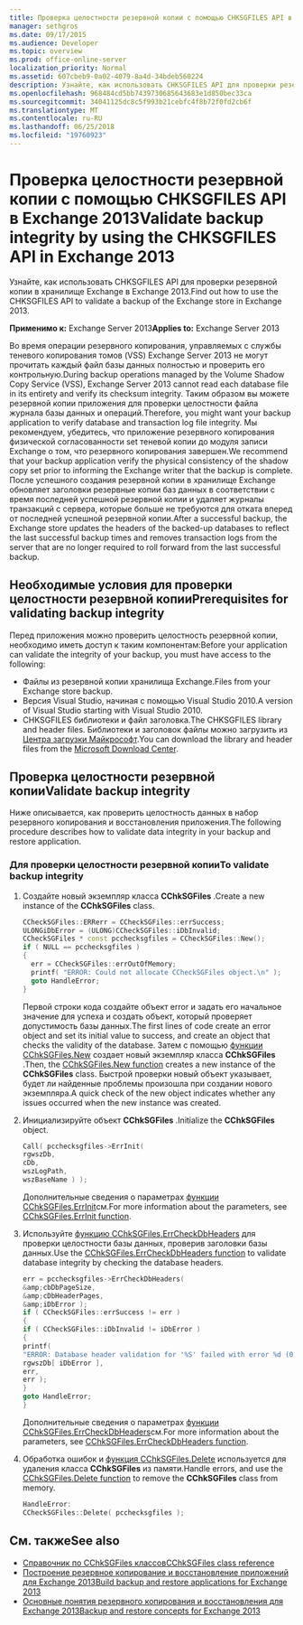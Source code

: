 ```yaml
---
title: Проверка целостности резервной копии с помощью CHKSGFILES API в Exchange 2013
manager: sethgros
ms.date: 09/17/2015
ms.audience: Developer
ms.topic: overview
ms.prod: office-online-server
localization_priority: Normal
ms.assetid: 607cbeb9-0a02-4079-8a4d-34bdeb560224
description: Узнайте, как использовать CHKSGFILES API для проверки резервной копии в хранилище Exchange в Exchange 2013.
ms.openlocfilehash: 968484cd5bb7439730685643683e1d850bec33ca
ms.sourcegitcommit: 34041125dc8c5f993b21cebfc4f8b72f0fd2cb6f
ms.translationtype: MT
ms.contentlocale: ru-RU
ms.lasthandoff: 06/25/2018
ms.locfileid: "19760923"
---
```

# <a name="validate-backup-integrity-by-using-the-chksgfiles-api-in-exchange-2013"></a><span data-ttu-id="75ea2-103">Проверка целостности резервной копии с помощью CHKSGFILES API в Exchange 2013</span><span class="sxs-lookup"><span data-stu-id="75ea2-103">Validate backup integrity by using the CHKSGFILES API in Exchange 2013</span></span>

<span data-ttu-id="75ea2-104">Узнайте, как использовать CHKSGFILES API для проверки резервной копии в хранилище Exchange в Exchange 2013.</span><span class="sxs-lookup"><span data-stu-id="75ea2-104">Find out how to use the CHKSGFILES API to validate a backup of the Exchange store in Exchange 2013.</span></span>
  
<span data-ttu-id="75ea2-105">**Применимо к:** Exchange Server 2013</span><span class="sxs-lookup"><span data-stu-id="75ea2-105">**Applies to:** Exchange Server 2013</span></span> 
  
<span data-ttu-id="75ea2-106">Во время операции резервного копирования, управляемых с службы теневого копирования томов (VSS) Exchange Server 2013 не могут прочитать каждый файл базы данных полностью и проверить его контрольную.</span><span class="sxs-lookup"><span data-stu-id="75ea2-106">During backup operations managed by the Volume Shadow Copy Service (VSS), Exchange Server 2013 cannot read each database file in its entirety and verify its checksum integrity.</span></span> <span data-ttu-id="75ea2-107">Таким образом вы можете резервной копии приложения для проверки целостности файла журнала базы данных и операций.</span><span class="sxs-lookup"><span data-stu-id="75ea2-107">Therefore, you might want your backup application to verify database and transaction log file integrity.</span></span> <span data-ttu-id="75ea2-108">Мы рекомендуем, убедитесь, что приложение резервного копирования физической согласованности set теневой копии до модуля записи Exchange о том, что резервного копирования завершен.</span><span class="sxs-lookup"><span data-stu-id="75ea2-108">We recommend that your backup application verify the physical consistency of the shadow copy set prior to informing the Exchange writer that the backup is complete.</span></span> <span data-ttu-id="75ea2-109">После успешного создания резервной копии в хранилище Exchange обновляет заголовки резервные копии баз данных в соответствии с время последней успешной резервной копии и удаляет журналы транзакций с сервера, которые больше не требуются для отката вперед от последней успешной резервной копии.</span><span class="sxs-lookup"><span data-stu-id="75ea2-109">After a successful backup, the Exchange store updates the headers of the backed-up databases to reflect the last successful backup times and removes transaction logs from the server that are no longer required to roll forward from the last successful backup.</span></span>
  
## <a name="prerequisites-for-validating-backup-integrity"></a><span data-ttu-id="75ea2-110">Необходимые условия для проверки целостности резервной копии</span><span class="sxs-lookup"><span data-stu-id="75ea2-110">Prerequisites for validating backup integrity</span></span>

<span data-ttu-id="75ea2-111">Перед приложения можно проверить целостность резервной копии, необходимо иметь доступ к таким компонентам:</span><span class="sxs-lookup"><span data-stu-id="75ea2-111">Before your application can validate the integrity of your backup, you must have access to the following:</span></span>
  
- <span data-ttu-id="75ea2-112">Файлы из резервной копии хранилища Exchange.</span><span class="sxs-lookup"><span data-stu-id="75ea2-112">Files from your Exchange store backup.</span></span>
- <span data-ttu-id="75ea2-113">Версия Visual Studio, начиная с помощью Visual Studio 2010.</span><span class="sxs-lookup"><span data-stu-id="75ea2-113">A version of Visual Studio starting with Visual Studio 2010.</span></span>
- <span data-ttu-id="75ea2-114">CHKSGFILES библиотеки и файл заголовка.</span><span class="sxs-lookup"><span data-stu-id="75ea2-114">The CHKSGFILES library and header files.</span></span> <span data-ttu-id="75ea2-115">Библиотеки и заголовок файлы можно загрузить из [Центра загрузки Майкрософт](http://www.microsoft.com/en-us/download/details.aspx?id=36802).</span><span class="sxs-lookup"><span data-stu-id="75ea2-115">You can download the library and header files from the [Microsoft Download Center](http://www.microsoft.com/en-us/download/details.aspx?id=36802).</span></span>
    
## <a name="validate-backup-integrity"></a><span data-ttu-id="75ea2-116">Проверка целостности резервной копии</span><span class="sxs-lookup"><span data-stu-id="75ea2-116">Validate backup integrity</span></span>

<span data-ttu-id="75ea2-117">Ниже описывается, как проверить целостность данных в набор резервного копирования и восстановления приложения.</span><span class="sxs-lookup"><span data-stu-id="75ea2-117">The following procedure describes how to validate data integrity in your backup and restore application.</span></span>
  
### <a name="to-validate-backup-integrity"></a><span data-ttu-id="75ea2-118">Для проверки целостности резервной копии</span><span class="sxs-lookup"><span data-stu-id="75ea2-118">To validate backup integrity</span></span>

1. <span data-ttu-id="75ea2-119">Создайте новый экземпляр класса **CChkSGFiles** .</span><span class="sxs-lookup"><span data-stu-id="75ea2-119">Create a new instance of the **CChkSGFiles** class.</span></span> 
   
   ```cpp
   CCheckSGFiles::ERRerr = CCheckSGFiles::errSuccess;
   ULONGiDbError = (ULONG)CCheckSGFiles::iDbInvalid;
   CCheckSGFiles * const pcchecksgfiles = CCheckSGFiles::New();
   if ( NULL == pcchecksgfiles )
   {
     err = CCheckSGFiles::errOutOfMemory;
     printf( "ERROR: Could not allocate CCheckSGFiles object.\n" );
     goto HandleError;
   }
   ```

   <span data-ttu-id="75ea2-120">Первой строки кода создайте объект error и задать его начальное значение для успеха и создать объект, который проверяет допустимость базы данных.</span><span class="sxs-lookup"><span data-stu-id="75ea2-120">The first lines of code create an error object and set its initial value to success, and create an object that checks the validity of the database.</span></span> <span data-ttu-id="75ea2-121">Затем с помощью [функции CChkSGFiles.New](cchksgfiles-new-function.md) создает новый экземпляр класса **CChkSGFiles** .</span><span class="sxs-lookup"><span data-stu-id="75ea2-121">Then, the [CChkSGFiles.New function](cchksgfiles-new-function.md) creates a new instance of the **CChkSGFiles** class.</span></span> <span data-ttu-id="75ea2-122">Быстрой проверки новый объект указывает, будет ли найденные проблемы произошла при создании нового экземпляра.</span><span class="sxs-lookup"><span data-stu-id="75ea2-122">A quick check of the new object indicates whether any issues occurred when the new instance was created.</span></span> 
    
2. <span data-ttu-id="75ea2-123">Инициализируйте объект **CChkSGFiles** .</span><span class="sxs-lookup"><span data-stu-id="75ea2-123">Initialize the **CChkSGFiles** object.</span></span> 
   
   ```cpp
   Call( pcchecksgfiles->ErrInit(
   rgwszDb,
   cDb,
   wszLogPath,
   wszBaseName ) );
   ```
   
   <span data-ttu-id="75ea2-124">Дополнительные сведения о параметрах [функции CChkSGFiles.ErrInit](cchksgfiles-errinit-function.md)см.</span><span class="sxs-lookup"><span data-stu-id="75ea2-124">For more information about the parameters, see [CChkSGFiles.ErrInit function](cchksgfiles-errinit-function.md).</span></span>
   
3. <span data-ttu-id="75ea2-125">Используйте [функцию CChkSGFiles.ErrCheckDbHeaders](cchksgfiles-errcheckdbheaders-function.md) для проверки целостности базы данных, проверив заголовки базы данных.</span><span class="sxs-lookup"><span data-stu-id="75ea2-125">Use the [CChkSGFiles.ErrCheckDbHeaders function](cchksgfiles-errcheckdbheaders-function.md) to validate database integrity by checking the database headers.</span></span>
   
   ```cpp
   err = pcchecksgfiles->ErrCheckDbHeaders(
   &amp;cbDbPageSize,
   &amp;cDbHeaderPages,
   &amp;iDbError );
   if ( CCheckSGFiles::errSuccess != err )
   {
   if ( CCheckSGFiles::iDbInvalid != iDbError )
   {
   printf(
   "ERROR: Database header validation for '%S' failed with error %d (0x%x)\n",
   rgwszDb[ iDbError ],
   err,
   err );
   }
   goto HandleError;
   }
   ```
   
   <span data-ttu-id="75ea2-126">Дополнительные сведения о параметрах [функции CChkSGFiles.ErrCheckDbHeaders](cchksgfiles-errcheckdbheaders-function.md)см.</span><span class="sxs-lookup"><span data-stu-id="75ea2-126">For more information about the parameters, see [CChkSGFiles.ErrCheckDbHeaders function](cchksgfiles-errcheckdbheaders-function.md).</span></span>
   
4. <span data-ttu-id="75ea2-127">Обработка ошибок и [функция CChkSGFiles.Delete](cchksgfiles-delete-function.md) используется для удаления класса **CChkSGFiles** из памяти.</span><span class="sxs-lookup"><span data-stu-id="75ea2-127">Handle errors, and use the [CChkSGFiles.Delete function](cchksgfiles-delete-function.md) to remove the **CChkSGFiles** class from memory.</span></span> 
   
   ```cpp
   HandleError:
   CCheckSGFiles::Delete( pcchecksgfiles );  
   ```

## <a name="see-also"></a><span data-ttu-id="75ea2-128">См. также</span><span class="sxs-lookup"><span data-stu-id="75ea2-128">See also</span></span>

- [<span data-ttu-id="75ea2-129">Справочник по CChkSGFiles классов</span><span class="sxs-lookup"><span data-stu-id="75ea2-129">CChkSGFiles class reference</span></span>](cchksgfiles-class-reference.md)
- [<span data-ttu-id="75ea2-130">Построение резервное копирование и восстановление приложений для Exchange 2013</span><span class="sxs-lookup"><span data-stu-id="75ea2-130">Build backup and restore applications for Exchange 2013</span></span>](build-backup-and-restore-applications-for-exchange-2013.md)
- [<span data-ttu-id="75ea2-131">Основные понятия резервного копирования и восстановления для Exchange 2013</span><span class="sxs-lookup"><span data-stu-id="75ea2-131">Backup and restore concepts for Exchange 2013</span></span>](backup-and-restore-concepts-for-exchange-2013.md)
    

